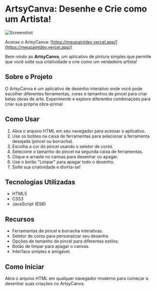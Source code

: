 # ArtsyCanva: Desenhe e Crie como um Artista!

![Screenshot](https://opatrickmachado.vercel.app/assets/img/MeuPaintDev.png)

Acesse o ArtsyCanva: [https://meupaintdev.vercel.app/](https://meupaintdev.vercel.app/)

Bem-vindo ao **ArtsyCanva**, um aplicativo de pintura simples que permite que você solte sua criatividade e crie como um verdadeiro artista!

## Sobre o Projeto

O ArtsyCanva é um aplicativo de desenho interativo onde você pode escolher diferentes ferramentas, cores e tamanhos de pincel para criar belas obras de arte. Experimente e explore diferentes combinações para criar sua própria obra-prima!

## Como Usar

1. Abra o arquivo HTML em seu navegador para acessar o aplicativo.
2. Use os botões na caixa de ferramentas para selecionar a ferramenta desejada (pincel ou borracha).
3. Escolha a cor do pincel usando o seletor de cores.
4. Selecione o tamanho do pincel na segunda caixa de ferramentas.
5. Clique e arraste no canvas para desenhar ou apagar.
6. Use o botão "Limpar" para apagar todo o desenho.
7. Solte sua criatividade e divirta-se!

## Tecnologias Utilizadas

-   HTML5
-   CSS3
-   JavaScript (ES6)

## Recursos

-   Ferramentas de pincel e borracha interativas.
-   Seletor de cores para personalizar seu desenho.
-   Opções de tamanho de pincel para diferentes estilos.
-   Botão de limpar para apagar o canvas.
-   Interface simples e amigável.

## Como Iniciar

Abra o arquivo HTML em qualquer navegador moderno para começar a desenhar suas criações no ArtsyCanva.
